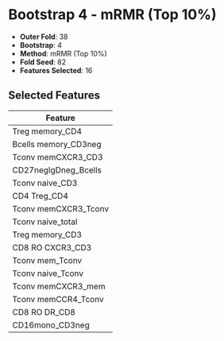 # Bootstrap 4 - mRMR (Top 10%)

- **Outer Fold**: 38
- **Bootstrap**: 4
- **Method**: mRMR (Top 10%)
- **Fold Seed**: 82
- **Features Selected**: 16

## Selected Features

| Feature |
|---------|
| Treg memory_CD4 |
| Bcells memory_CD3neg |
| Tconv memCXCR3_CD3 |
| CD27negIgDneg_Bcells |
| Tconv naive_CD3 |
| CD4 Treg_CD4 |
| Tconv memCXCR3_Tconv |
| Tconv naive_total |
| Treg memory_CD3 |
| CD8 RO CXCR3_CD3 |
| Tconv mem_Tconv |
| Tconv naive_Tconv |
| Tconv memCXCR3_mem |
| Tconv memCCR4_Tconv |
| CD8 RO DR_CD8 |
| CD16mono_CD3neg |
